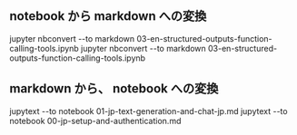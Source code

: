 
## notebook から markdown への変換
jupyter nbconvert --to markdown 03-en-structured-outputs-function-calling-tools.ipynb
jupyter nbconvert --to markdown 03-en-structured-outputs-function-calling-tools.ipynb

## markdown から、 notebook への変換
jupytext --to notebook 01-jp-text-generation-and-chat-jp.md
jupytext --to notebook 00-jp-setup-and-authentication.md